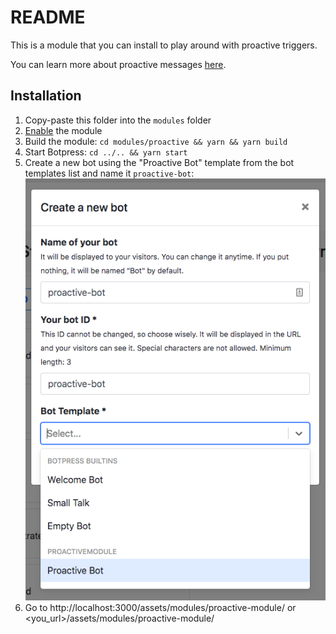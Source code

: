 # README

This is a module that you can install to play around with proactive triggers.

You can learn more about proactive messages [here](https://botpress.com/docs/tutorials/proactive/).

## Installation

1. Copy-paste this folder into the `modules` folder
1. [Enable](https://botpress.com/docs/main/module#enabling-or-disabling-modules) the module
1. Build the module: `cd modules/proactive && yarn && yarn build`
1. Start Botpress: `cd ../.. && yarn start`
1. Create a new bot using the "Proactive Bot" template from the bot templates list and name it `proactive-bot`:
   ![Create Bot](assets/images/create-proactive-bot.png)
1. Go to http://localhost:3000/assets/modules/proactive-module/ or <you_url>/assets/modules/proactive-module/
